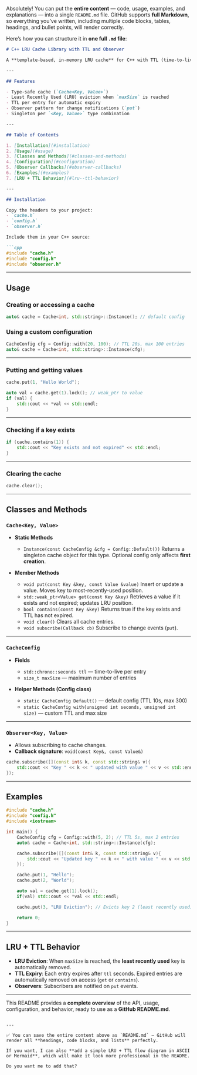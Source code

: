 Absolutely! You can put the **entire content** — code, usage, examples, and explanations — into a single `README.md` file. GitHub supports **full Markdown**, so everything you’ve written, including multiple code blocks, tables, headings, and bullet points, will render correctly.

Here’s how you can structure it in **one full `.md` file**:

````markdown
# C++ LRU Cache Library with TTL and Observer

A **template-based, in-memory LRU cache** for C++ with TTL (time-to-live) support and observer callbacks. Each cache instance is **singleton per type**.

---

## Features

- Type-safe cache (`Cache<Key, Value>`)  
- Least Recently Used (LRU) eviction when `maxSize` is reached  
- TTL per entry for automatic expiry  
- Observer pattern for change notifications (`put`)  
- Singleton per `<Key, Value>` type combination  

---

## Table of Contents

1. [Installation](#installation)  
2. [Usage](#usage)  
3. [Classes and Methods](#classes-and-methods)  
4. [Configuration](#configuration)  
5. [Observer Callbacks](#observer-callbacks)  
6. [Examples](#examples)  
7. [LRU + TTL Behavior](#lru--ttl-behavior)  

---

## Installation

Copy the headers to your project:  
- `cache.h`  
- `config.h`  
- `observer.h`  

Include them in your C++ source:

```cpp
#include "cache.h"
#include "config.h"
#include "observer.h"
````

---

## Usage

### Creating or accessing a cache

```cpp
auto& cache = Cache<int, std::string>::Instance(); // default config
```

### Using a custom configuration

```cpp
CacheConfig cfg = Config::with(20, 100); // TTL 20s, max 100 entries
auto& cache = Cache<int, std::string>::Instance(cfg);
```

---

### Putting and getting values

```cpp
cache.put(1, "Hello World");

auto val = cache.get(1).lock(); // weak_ptr to value
if (val) {
    std::cout << *val << std::endl;
}
```

---

### Checking if a key exists

```cpp
if (cache.contains(1)) {
    std::cout << "Key exists and not expired" << std::endl;
}
```

---

### Clearing the cache

```cpp
cache.clear();
```

---

## Classes and Methods

### `Cache<Key, Value>`

* **Static Methods**

  * `Instance(const CacheConfig &cfg = Config::Default())`
    Returns a singleton cache object for this type. Optional config only affects **first creation**.

* **Member Methods**

  * `void put(const Key &key, const Value &value)`
    Insert or update a value. Moves key to most-recently-used position.
  * `std::weak_ptr<Value> get(const Key &key)`
    Retrieves a value if it exists and not expired; updates LRU position.
  * `bool contains(const Key &key)`
    Returns true if the key exists and TTL has not expired.
  * `void clear()`
    Clears all cache entries.
  * `void subscribe(Callback cb)`
    Subscribe to change events (`put`).

---

### `CacheConfig`

* **Fields**

  * `std::chrono::seconds ttl` — time-to-live per entry
  * `size_t maxSize` — maximum number of entries

* **Helper Methods (Config class)**

  * `static CacheConfig Default()` — default config (TTL 10s, max 300)
  * `static CacheConfig with(unsigned int seconds, unsigned int size)` — custom TTL and max size

---

### `Observer<Key, Value>`

* Allows subscribing to cache changes.
* **Callback signature**: `void(const Key&, const Value&)`

```cpp
cache.subscribe([](const int& k, const std::string& v){
    std::cout << "Key " << k << " updated with value " << v << std::endl;
});
```

---

## Examples

```cpp
#include "cache.h"
#include "config.h"
#include <iostream>

int main() {
    CacheConfig cfg = Config::with(5, 2); // TTL 5s, max 2 entries
    auto& cache = Cache<int, std::string>::Instance(cfg);

    cache.subscribe([](const int& k, const std::string& v){
        std::cout << "Updated key " << k << " with value " << v << std::endl;
    });

    cache.put(1, "Hello");
    cache.put(2, "World");

    auto val = cache.get(1).lock();
    if(val) std::cout << *val << std::endl;

    cache.put(3, "LRU Eviction"); // Evicts key 2 (least recently used)

    return 0;
}
```

---

## LRU + TTL Behavior

* **LRU Eviction**: When `maxSize` is reached, the **least recently used** key is automatically removed.
* **TTL Expiry**: Each entry expires after `ttl` seconds. Expired entries are automatically removed on access (`get` or `contains`).
* **Observers**: Subscribers are notified on `put` events.

---

This README provides a **complete overview** of the API, usage, configuration, and behavior, ready to use as a **GitHub README.md**.

```

---

✅ You can save the entire content above as `README.md` — GitHub will render all **headings, code blocks, and lists** perfectly.  

If you want, I can also **add a simple LRU + TTL flow diagram in ASCII or Mermaid**, which will make it look more professional in the README.  

Do you want me to add that?
```
